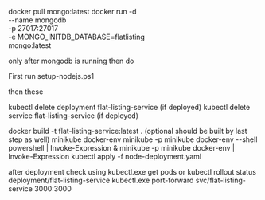 docker pull mongo:latest
docker run -d \
  --name mongodb \
  -p 27017:27017 \
  -e MONGO_INITDB_DATABASE=flatlisting \
  mongo:latest
 
 only after mongodb is running then do

First run setup-nodejs.ps1

then these

kubectl delete deployment flat-listing-service (if deployed)
kubectl delete service flat-listing-service  (if deployed)

docker build -t flat-listing-service:latest . (optional should be built by last step as well)
minikube docker-env
minikube -p minikube docker-env --shell powershell | Invoke-Expression
& minikube -p minikube docker-env | Invoke-Expression
kubectl apply -f node-deployment.yaml

after deployment 
check using kubectl.exe get pods or kubectl rollout status deployment/flat-listing-service
kubectl.exe port-forward svc/flat-listing-service 3000:3000